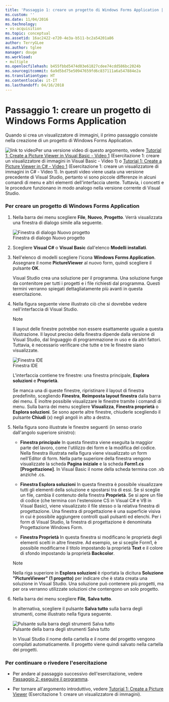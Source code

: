 ```yaml
---
title: 'Passaggio 1: creare un progetto di Windows Forms Application | Microsoft Docs'
ms.custom: ''
ms.date: 11/04/2016
ms.technology:
- vs-acquisition
ms.topic: conceptual
ms.assetid: 16ac2422-e720-4e3a-b511-bc2a54201a86
author: TerryGLee
ms.author: tglee
manager: douge
ms.workload:
- multiple
ms.openlocfilehash: b455fbbd5474d03e61827cdee74cdd586bc2024b
ms.sourcegitcommit: 6a9d5bd75e50947659fd6c837111a6a547884e2a
ms.translationtype: HT
ms.contentlocale: it-IT
ms.lasthandoff: 04/16/2018
---
```

# <a name="step-1-create-a-windows-forms-application-project"></a>Passaggio 1: creare un progetto di Windows Forms Application
Quando si crea un visualizzatore di immagini, il primo passaggio consiste nella creazione di un progetto di Windows Forms Application.  
  
 ![link to video](../data-tools/media/playvideo.gif "PlayVideo")Per una versione video di questo argomento, vedere [Tutorial 1: Create a Picture Viewer in Visual Basic - Video 1](http://go.microsoft.com/fwlink/?LinkId=205209) (Esercitazione 1: creare un visualizzatore di immagini in Visual Basic - Video 1) o [Tutorial 1: Create a Picture Viewer in C# - Video 1](http://go.microsoft.com/fwlink/?LinkId=205199) (Esercitazione 1: creare un visualizzatore di immagini in C# - Video 1). In questi video viene usata una versione precedente di Visual Studio, pertanto vi sono piccole differenze in alcuni comandi di menu e altri elementi dell'interfaccia utente. Tuttavia, i concetti e le procedure funzionano in modo analogo nella versione corrente di Visual Studio.  
  
### <a name="to-create-a-windows-forms-application-project"></a>Per creare un progetto di Windows Forms Application  
  
1.  Nella barra dei menu scegliere **File**, **Nuovo**, **Progetto**. Verrà visualizzata una finestra di dialogo simile alla seguente.  
  
     ![Finestra di dialogo Nuovo progetto](../ide/media/newprojectdialogcallouts.png "NewProjectDialogCallouts")  
Finestra di dialogo Nuovo progetto  
  
2.  Scegliere **Visual C#** o **Visual Basic** dall'elenco **Modelli installati**.  
  
3.  Nell'elenco di modelli scegliere l'icona **Windows Forms Application**. Assegnare il nome **PictureViewer** al nuovo form, quindi scegliere il pulsante **OK**.  
  
     Visual Studio crea una soluzione per il programma. Una soluzione funge da contenitore per tutti i progetti e i file richiesti dal programma. Questi termini verranno spiegati dettagliatamente più avanti in questa esercitazione.  
  
4.  Nella figura seguente viene illustrato ciò che si dovrebbe vedere nell'interfaccia di Visual Studio.  
  
    > [!NOTE]
    >  Il layout delle finestre potrebbe non essere esattamente uguale a questa illustrazione. Il layout preciso della finestra dipende dalla versione di Visual Studio, dal linguaggio di programmazione in uso e da altri fattori. Tuttavia, è necessario verificare che tutte e tre le finestre siano visualizzate.  
  
     ![Finestra IDE](../ide/media/express_ideoverview_visio.png "Express_IDEOverview_Visio")  
Finestra IDE  
  
     L'interfaccia contiene tre finestre: una finestra principale, **Esplora soluzioni** e **Proprietà**.  
  
     Se manca una di queste finestre, ripristinare il layout di finestra predefinito, scegliendo **Finestra**, **Reimposta layout finestra** dalla barra dei menu. È inoltre possibile visualizzare le finestre tramite i comandi di menu. Sulla barra dei menu scegliere **Visualizza**, **Finestra proprietà** o **Esplora soluzioni**. Se sono aperte altre finestre, chiuderle scegliendo il pulsante **Chiudi** (x) negli angoli in alto a destra.  
  
5.  Nella figura sono illustrate le finestre seguenti (in senso orario dall'angolo superiore sinistro):  
  
    -   **Finestra principale** In questa finestra viene eseguita la maggior parte del lavoro, come l'utilizzo dei form e la modifica del codice. Nella finestra illustrata nella figura viene visualizzato un form nell'Editor di form. Nella parte superiore della finestra vengono visualizzate la scheda **Pagina iniziale** e la scheda **Form1.cs [Progettazione]**. In Visual Basic il nome della scheda termina con .vb anziché .cs.  
  
    -   **Finestra Esplora soluzioni** In questa finestra è possibile visualizzare tutti gli elementi della soluzione e spostarsi tra di essi. Se si sceglie un file, cambia il contenuto della finestra **Proprietà**. Se si apre un file di codice (che termina con l'estensione CS in Visual C# e VB in Visual Basic), viene visualizzato il file stesso o la relativa finestra di progettazione. Una finestra di progettazione è una superficie visiva in cui è possibile aggiungere controlli quali pulsanti ed elenchi. Per i form di Visual Studio, la finestra di progettazione è denominata Progettazione Windows Form.  
  
    -   **Finestra Proprietà** In questa finestra si modificano le proprietà degli elementi scelti in altre finestre. Ad esempio, se si sceglie Form1, è possibile modificarne il titolo impostando la proprietà **Text** e il colore di sfondo impostando la proprietà **Backcolor**.  
  
    > [!NOTE]
    >  Nella riga superiore in **Esplora soluzioni** è riportata la dicitura **Soluzione "PictureViewer" (1 progetto)** per indicare che è stata creata una soluzione in Visual Studio. Una soluzione può contenere più progetti, ma per ora verranno utilizzate soluzioni che contengono un solo progetto.  
  
6.  Nella barra dei menu scegliere **File**, **Salva tutto**.  
  
     In alternativa, scegliere il pulsante **Salva tutto** sulla barra degli strumenti, come illustrato nella figura seguente.  
  
     ![Pulsante sulla barra degli strumenti Salva tutto](../ide/media/express_iconsaveall.png "Express_IconSaveAll")  
Pulsante della barra degli strumenti Salva tutto  
  
     In Visual Studio il nome della cartella e il nome del progetto vengono compilati automaticamente. Il progetto viene quindi salvato nella cartella dei progetti.  
  
### <a name="to-continue-or-review"></a>Per continuare o rivedere l'esercitazione  
  
-   Per andare al passaggio successivo dell'esercitazione, vedere [Passaggio 2: eseguire il programma](../ide/step-2-run-your-program.md).  
  
-   Per tornare all'argomento introduttivo, vedere [Tutorial 1: Create a Picture Viewer](../ide/tutorial-1-create-a-picture-viewer.md) (Esercitazione 1: creare un visualizzatore di immagini).